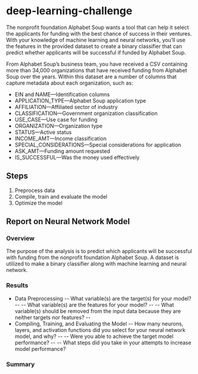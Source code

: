 # deep-learning-challenge
The nonprofit foundation Alphabet Soup wants a tool that can help it select the applicants for funding with the best chance of success in their ventures. With your knowledge of machine learning and neural networks, you’ll use the features in the provided dataset to create a binary classifier that can predict whether applicants will be successful if funded by Alphabet Soup.

From Alphabet Soup’s business team, you have received a CSV containing more than 34,000 organizations that have received funding from Alphabet Soup over the years. Within this dataset are a number of columns that capture metadata about each organization, such as:

- EIN and NAME—Identification columns
- APPLICATION_TYPE—Alphabet Soup application type
- AFFILIATION—Affiliated sector of industry
- CLASSIFICATION—Government organization classification
- USE_CASE—Use case for funding
- ORGANIZATION—Organization type
- STATUS—Active status
- INCOME_AMT—Income classification
- SPECIAL_CONSIDERATIONS—Special considerations for application
- ASK_AMT—Funding amount requested
- IS_SUCCESSFUL—Was the money used effectively

## Steps
1. Preprocess data
2. Compile, train and evaluate the model
3. Optimize the model

## Report on Neural Network Model

### Overview
The purpose of the analysis is to predict which applicants will be successful with funding from the nonprofit foundation Alphabet Soup. A dataset is utilized to make a binary classifier along with machine learning and neural network.

### Results
- Data Preprocessing
-- What variable(s) are the target(s) for your model?
-- 
-- What variable(s) are the features for your model?
--
-- What variable(s) should be removed from the input data because they are neither targets nor features?
-- 
- Compiling, Training, and Evaluating the Model
-- How many neurons, layers, and activation functions did you select for your neural network model, and why?
--
-- Were you able to achieve the target model performance?
--
-- What steps did you take in your attempts to increase model performance?

### Summary


